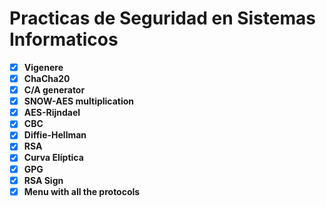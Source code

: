 # Practicas de Seguridad en Sistemas Informaticos

- [x] **Vigenere** 
- [x] **ChaCha20**
- [x] **C/A generator**
- [x] **SNOW-AES multiplication**
- [x] **AES-Rijndael**
- [x] **CBC**
- [x] **Diffie-Hellman**
- [x] **RSA**
- [x] **Curva Elíptica**
- [x] **GPG**
- [x] **RSA Sign**
- [x] **Menu with all the protocols**

